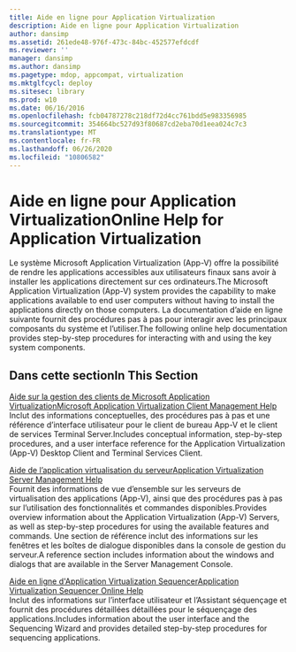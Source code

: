 ```yaml
---
title: Aide en ligne pour Application Virtualization
description: Aide en ligne pour Application Virtualization
author: dansimp
ms.assetid: 261ede48-976f-473c-84bc-452577efdcdf
ms.reviewer: ''
manager: dansimp
ms.author: dansimp
ms.pagetype: mdop, appcompat, virtualization
ms.mktglfcycl: deploy
ms.sitesec: library
ms.prod: w10
ms.date: 06/16/2016
ms.openlocfilehash: fcb04787278c218df72d4cc761bdd5e983356985
ms.sourcegitcommit: 354664bc527d93f80687cd2eba70d1eea024c7c3
ms.translationtype: MT
ms.contentlocale: fr-FR
ms.lasthandoff: 06/26/2020
ms.locfileid: "10806582"
---
```

# <span data-ttu-id="90fbf-103">Aide en ligne pour Application Virtualization</span><span class="sxs-lookup"><span data-stu-id="90fbf-103">Online Help for Application Virtualization</span></span>


<span data-ttu-id="90fbf-104">Le système Microsoft Application Virtualization (App-V) offre la possibilité de rendre les applications accessibles aux utilisateurs finaux sans avoir à installer les applications directement sur ces ordinateurs.</span><span class="sxs-lookup"><span data-stu-id="90fbf-104">The Microsoft Application Virtualization (App-V) system provides the capability to make applications available to end user computers without having to install the applications directly on those computers.</span></span> <span data-ttu-id="90fbf-105">La documentation d’aide en ligne suivante fournit des procédures pas à pas pour interagir avec les principaux composants du système et l’utiliser.</span><span class="sxs-lookup"><span data-stu-id="90fbf-105">The following online help documentation provides step-by-step procedures for interacting with and using the key system components.</span></span>

## <span data-ttu-id="90fbf-106">Dans cette section</span><span class="sxs-lookup"><span data-stu-id="90fbf-106">In This Section</span></span>


<a href="" id="microsoft-application-virtualization-client-management-help"></a>[<span data-ttu-id="90fbf-107">Aide sur la gestion des clients de Microsoft Application Virtualization</span><span class="sxs-lookup"><span data-stu-id="90fbf-107">Microsoft Application Virtualization Client Management Help</span></span>](microsoft-application-virtualization-client-management-help.md)  
<span data-ttu-id="90fbf-108">Inclut des informations conceptuelles, des procédures pas à pas et une référence d’interface utilisateur pour le client de bureau App-V et le client de services Terminal Server.</span><span class="sxs-lookup"><span data-stu-id="90fbf-108">Includes conceptual information, step-by-step procedures, and a user interface reference for the Application Virtualization (App-V) Desktop Client and Terminal Services Client.</span></span>

<a href="" id="application-virtualization-server-management-help"></a>[<span data-ttu-id="90fbf-109">Aide de l’application virtualisation du serveur</span><span class="sxs-lookup"><span data-stu-id="90fbf-109">Application Virtualization Server Management Help</span></span>](application-virtualization-server-management-help.md)  
<span data-ttu-id="90fbf-110">Fournit des informations de vue d’ensemble sur les serveurs de virtualisation des applications (App-V), ainsi que des procédures pas à pas sur l’utilisation des fonctionnalités et commandes disponibles.</span><span class="sxs-lookup"><span data-stu-id="90fbf-110">Provides overview information about the Application Virtualization (App-V) Servers, as well as step-by-step procedures for using the available features and commands.</span></span> <span data-ttu-id="90fbf-111">Une section de référence inclut des informations sur les fenêtres et les boîtes de dialogue disponibles dans la console de gestion du serveur.</span><span class="sxs-lookup"><span data-stu-id="90fbf-111">A reference section includes information about the windows and dialogs that are available in the Server Management Console.</span></span>

<a href="" id="application-virtualization-sequencer-online-help"></a>[<span data-ttu-id="90fbf-112">Aide en ligne d'Application Virtualization Sequencer</span><span class="sxs-lookup"><span data-stu-id="90fbf-112">Application Virtualization Sequencer Online Help</span></span>](application-virtualization-sequencer-online-help.md)  
<span data-ttu-id="90fbf-113">Inclut des informations sur l’interface utilisateur et l’Assistant séquençage et fournit des procédures détaillées détaillées pour le séquençage des applications.</span><span class="sxs-lookup"><span data-stu-id="90fbf-113">Includes information about the user interface and the Sequencing Wizard and provides detailed step-by-step procedures for sequencing applications.</span></span>

 

 





